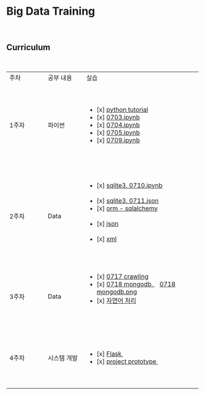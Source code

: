 
# Big Data Training

<br>

## Curriculum
<table>
<tr>
   <td width=20%>주차</td>
   <td width=20%>공부 내용</td>
   <td width=60%>실습</td>
   </tr>
   <tr>
   <td>1주자</td>
   <td>파이썬</td>
   <td>
   <ul>
   <li>[x]
     <a href="https://github.com/gmldusdkwk/Big-Data/tree/master/Python_Tutorial">python tutorial</a>
   </li>
   <li>[x]
     <a href="https://github.com/gmldusdkwk/Big-Data/blob/master/0703.ipynb">0703.ipynb</a>
   </li>
   <li>[x]
     <a href="https://github.com/gmldusdkwk/Big-Data/blob/master/0704.ipynb">0704.ipynb</a>
   </li>
   <li>[x]
     <a href = "https://github.com/gmldusdkwk/Big-Data/blob/master/0705.ipynb">0705.ipynb</a>
   </li>
   <li>[x]
     <a href = "https://github.com/gmldusdkwk/Big-Data/blob/master/0709.ipynb">0709.ipynb</a>
   </li>
   </ul>
   </td>
   </tr>
   
   <tr>
   <td>2주차</td>
   <td>Data</td>
   <td>
   <ul>
        <li>[x]
     <a href='https://github.com/gmldusdkwk/Big-Data/blob/master/0710_sqlite3.ipynb'>sqlite3. 0710.ipynb</a>
   </li>
   <li>[x]
     <a href='https://github.com/gmldusdkwk/Big-Data/blob/master/0711.json'>sqlite3. 0711.json</a>
   </li>
        <li>[x]
     <a href='https://github.com/gmldusdkwk/Big-Data/tree/master/ORM-sqlalchemy'>orm - sqlalchemy</a>
        </li>
   <li>[x]
     <a href='https://github.com/gmldusdkwk/Big-Data/blob/master/0713_JSON.ipynb'>json</a>
        </li>
   <li>[x]
     <a href='https://github.com/gmldusdkwk/Big-Data/blob/master/0713_XML.ipynb'>xml</a>
   </li>
   </ul>
   </td>
   </tr>
   
   <tr>
   <td>3주차</td>
   <td>Data</td>
     <td>
          <ul>
               <li>[x]
     <a href='https://github.com/gmldusdkwk/Big-Data/blob/master/0717.ipynb'>0717 crawling</a>
               </li>
               <li>[x]
     <a href='https://github.com/gmldusdkwk/Big-Data/blob/master/0718.ipynb'>0718 mongodb, </a>
   <a href='https://github.com/gmldusdkwk/Big-Data/blob/master/0718_mongodb.png'>0718 mongodb.png</a>
   </li>
               <li>[x]
     <a href=''>자연어 처리</a>
   </li>
   </ul>
   </td>
   </tr>
   
   <tr>
   <td>4주차</td>
   <td>시스템 개발</td>
   <td>
   <ul>
   <li>[x]
     <a href='https://github.com/gmldusdkwk/Big-Data/tree/master/0723'>Flask </a>
   </li>
   <li>[x]
     <a href='https://github.com/gmldusdkwk/Big-Data/tree/master/prototype'>project prototype </a>
   </li>
   </ul>
   </td>
   </tr>
   
   </table>
   
   
   <br>
